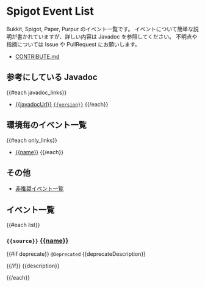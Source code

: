 # Spigot Event List
Bukkit, Spigot, Paper, Purpur のイベント一覧です。
イベントについて簡単な説明が書かれていますが、詳しい内容は Javadoc を参照してください。
不明点や指摘については Issue や PullRequest にお願いします。

- [CONTRIBUTE.md](CONTRIBUTE.md)

## 参考にしている Javadoc
{{#each javadoc_links}}
- [{{javadocUrl}}]({{javadocUrl}}) [`{{version}}`]({{downloadUrl}})
{{/each}}

## 環境毎のイベント一覧
{{#each only_links}}
- [{{name}}]({{link}})
{{/each}}
  
## その他
- [非推奨イベント一覧]({{deprecate_link}})

## イベント一覧
{{#each list}}
### `{{source}}` [{{name}}]({{link}})
{{#if deprecate}}
`@Deprecated` {{deprecateDescription}}

{{/if}}
{{description}}

{{/each}}
